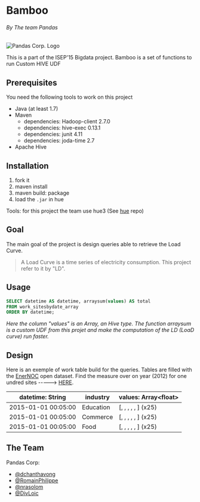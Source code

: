 # Bamboo
###### By The team Pandas
![Pandas Corp. Logo](https://dl.dropboxusercontent.com/s/e57l5e47rqtq39q/PandasCorp_githubbanner.png?dl=0)

This is a part of the ISEP'15 Bigdata project.
Bamboo is a set of functions to run Custom HIVE UDF

Prerequisites
-------------
You need the following tools to work on this project
* Java (at least 1.7)
* Maven
  * dependencies: Hadoop-client 2.7.0
  * dependencies: hive-exec 0.13.1
  * dependencies: junit 4.11
  * dependencies: joda-time 2.7
* Apache Hive

Installation
------------

1. fork it
2. maven install
3. maven build: package
4. load the `.jar` in hue

Tools: for this project the team use hue3 (See [hue](https://github.com/cloudera/hue/blob/master/README.md) repo)

Goal
------------
The main goal of the project is design queries able to retrieve the Load Curve.

>A Load Curve is a time series of electricity consumption. This project refer to it by "LD".


Usage
------------
```sql
SELECT datetime AS datetime, arraysum(values) AS total
FROM work_sitesbydate_array
ORDER BY datetime;
```
*Here the column "values" is an Array<float>, an Hive type. The function arraysum is a custom UDF from this projet and make the computation of the LD (LoaD curve) run faster.*

Design
------------
Here is an exemple of work table build for the queries. Tables are filled with the [EnerNOC](http://www.enernoc.com) open dataset. Find the measure over on year (2012) for one undred sites -----> [HERE](https://open-enernoc-data.s3.amazonaws.com/anon/index.html).

datetime: String	   | industry  |	values: Array\<float\>  
---------------------|-----------|--------------------------
2015-01-01 00:05:00  | Education |	\[, , , , , \] (x25)
2015-01-01 00:05:00  | Commerce  |	\[, , , , , \] (x25)
2015-01-01 00:05:00  | Food      |	\[, , , , , \] (x25)

The Team
------------
Pandas Corp: 
- [@dchanthavong](https://github.com/dchanthavong)
- [@RomainPhilippe](https://github.com/RomainPhilippe)
- [@nrasolom](https://github.com/nrasolom)
- [@DivLoic](https://github.com/DivLoic)
